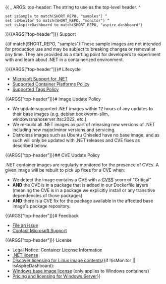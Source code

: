 {{
    _ ARGS:
      top-header: The string to use as the top-level header. ^

    set isSample to match(SHORT_REPO, "samples") ^
    set isMonitor to match(SHORT_REPO, "monitor") ^
    set isAspireDashboard to match(SHORT_REPO, "aspire-dashboard")

}}{{ARGS["top-header"]}} Support

{{if match(SHORT_REPO, "samples"):These sample images are not intended for production use and may be subject to breaking changes or removal at any time. They are provided as a starting point for developers to experiment with and learn about .NET in a containerized environment.

}}{{ARGS["top-header"]}}# Lifecycle

* [Microsoft Support for .NET](https://github.com/dotnet/core/blob/main/support.md)
* [Supported Container Platforms Policy](https://github.com/dotnet/dotnet-docker/blob/main/documentation/supported-platforms.md)
* [Supported Tags Policy](https://github.com/dotnet/dotnet-docker/blob/main/documentation/supported-tags.md)

{{ARGS["top-header"]}}# Image Update Policy

* We update supported .NET images within 12 hours of any updates to their base images (e.g. debian:bookworm-slim, windows/nanoserver:ltsc2022, etc.).
* We re-build all .NET images as part of releasing new versions of .NET including new major/minor versions and servicing.
* Distroless images such as Ubuntu Chiseled have no base image, and as such will only be updated with .NET releases and CVE fixes as described below.

{{ARGS["top-header"]}}## CVE Update Policy

.NET container images are regularly monitored for the presence of CVEs. A given image will be rebuilt to pick up fixes for a CVE when:
* We detect the image contains a CVE with a [CVSS](https://nvd.nist.gov/vuln-metrics/cvss) score of "Critical"
* **AND** the CVE is in a package that is added in our Dockerfile layers (meaning the CVE is in a package we explicitly install or any transitive dependencies of those packages)
* **AND** there is a CVE fix for the package available in the affected base image's package repository.

{{ARGS["top-header"]}}# Feedback

* [File an issue](https://github.com/dotnet/dotnet-docker/issues/new/choose)
* [Contact Microsoft Support](https://support.microsoft.com/contactus/)

{{ARGS["top-header"]}} License

* Legal Notice: [Container License Information](https://aka.ms/mcr/osslegalnotice)
* [.NET license](https://github.com/dotnet/dotnet-docker/blob/main/LICENSE)
* [Discover licensing for Linux image contents](https://github.com/dotnet/dotnet-docker/blob/main/documentation/image-artifact-details.md){{if !(isMonitor || isAspireDashboard):
* [Windows base image license](https://docs.microsoft.com/virtualization/windowscontainers/images-eula) (only applies to Windows containers)
* [Pricing and licensing for Windows Server](https://www.microsoft.com/cloud-platform/windows-server-pricing)}}
